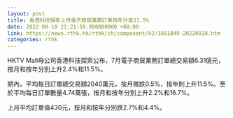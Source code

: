 ```yaml
---
layout: post
title: 香港科技探索上月電子商貿業務訂單按年升逾11.5%
date: 2022-08-10 21:21:59.000000000 +08:00
link: https://news.rthk.hk/rthk/ch/component/k2/1661849-20220810.htm
categories: rthk
---
```


HKTV Mall母公司香港科技探索公布，7月電子商貿業務訂單總交易額6.31億元，按月和按年分別上升2.4%和11.5%。

期內，平均每日訂單總交易額2040萬元，按月微跌0.5%，按年則上升11.5%。至於平均每日訂單數量4.74萬張，按月和按年分別上升2.2%和16.7%。

上月平均訂單值430元，按月和按年分別跌2.7%和4.4%。
